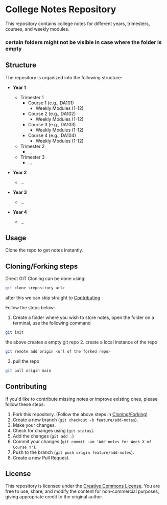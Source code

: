 # College Notes Repository

This repository contains college notes for different years, trimesters, courses, and weekly modules.
### **certain folders might not be visible in case where the folder is empty**

## Structure

The repository is organized into the following structure:

- **Year 1**
  - Trimester 1
    - Course 1 (e.g., DA101)
      - Weekly Modules (1-12)
    - Course 2 (e.g., DA102)
      - Weekly Modules (1-12)
    - Course 3 (e.g., DA103)
      - Weekly Modules (1-12)
    - Course 4 (e.g., DA104)
      - Weekly Modules (1-12)
  - Trimester 2
    - ...
  - Trimester 3
    - ...
  
- **Year 2**
  - ...

- **Year 3**
  - ...

- **Year 4**
  - ...

## Usage

Clone the repo to get notes instantly.

## Cloning/Forking steps
Direct GIT Cloning can be done using:
```bash
git clone <repository url>
```
after this we can skip straight to [Contributing](#contributing)

Follow the steps below:
1. Create a folder where you wish to store notes, open the folder on a terminal, use the following command
```bash
git init
```
the above creates a empty git repo
2. create a local instance of the repo
```bash
git remote add origin <url of the forked repo>
```
3. pull the repo
```bash
git pull origin main
```

## Contributing

If you'd like to contribute missing notes or improve existing ones, please follow these steps:
1. Fork this repository. (Follow the above steps in [Cloning/Forking](#cloningforking-steps))
2. Create a new branch (`git checkout -b feature/add-notes`).
3. Make your changes.
4. Check for changes using (`git status`).
5. Add the changes (`git add .`)
6. Commit your changes (`git commit -am 'Add notes for Week X of Course Y'`).
7. Push to the branch (`git push origin feature/add-notes`).
8. Create a new Pull Request.

## License

This repository is licensed under the [Creative Commons License](LICENSE.md). You are free to use, share, and modify the content for non-commercial purposes, giving appropriate credit to the original author.


